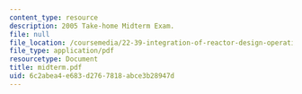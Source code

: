 ```yaml
---
content_type: resource
description: 2005 Take-home Midterm Exam.
file: null
file_location: /coursemedia/22-39-integration-of-reactor-design-operations-and-safety-fall-2006/6c2abea4e683d2767818abce3b28947d_midterm.pdf
file_type: application/pdf
resourcetype: Document
title: midterm.pdf
uid: 6c2abea4-e683-d276-7818-abce3b28947d
---
```

